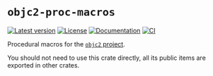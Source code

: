 # `objc2-proc-macros`

[![Latest version](https://badgen.net/crates/v/objc2-proc-macros)](https://crates.io/crates/objc2-proc-macros)
[![License](https://badgen.net/badge/license/MIT/blue)](https://github.com/madsmtm/objc2/blob/master/LICENSE.txt)
[![Documentation](https://docs.rs/objc2-proc-macros/badge.svg)](https://docs.rs/objc2-proc-macros/)
[![CI](https://github.com/madsmtm/objc2/actions/workflows/ci.yml/badge.svg)](https://github.com/madsmtm/objc2/actions/workflows/ci.yml)

Procedural macros for the [`objc2` project](https://github.com/madsmtm/objc2).

You should not need to use this crate directly, all its public items are
exported in other crates.
